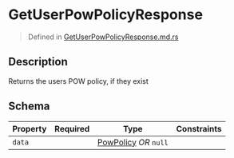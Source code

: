 # GetUserPowPolicyResponse
> Defined in [GetUserPowPolicyResponse.md.rs](../../../../interface/src/interface/routes/foreign/get_user_pow_policy)

## Description
Returns the users POW policy, if they exist

## Schema

| Property | Required | Type | Constraints |
| --- | --- | --- | --- |
| `data` |     | [PowPolicy](../../../pow/PowPolicy.md) *OR* `null` |     | 


